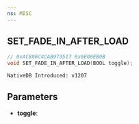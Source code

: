 ```yaml
---
ns: MISC
---
```

## SET_FADE_IN_AFTER_LOAD

```c
// 0xAC806C4CAB973517 0x6E00EB0B
void SET_FADE_IN_AFTER_LOAD(BOOL toggle);
```

```
NativeDB Introduced: v1207
```

## Parameters
* **toggle**:
